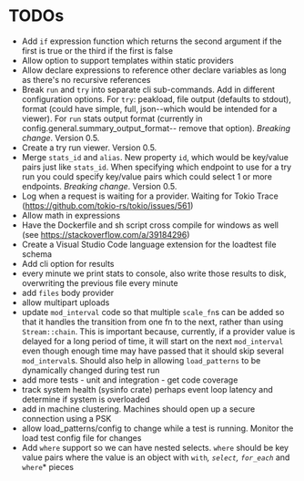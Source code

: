 # TODOs
- Add `if` expression function which returns the second argument if the first is true or the third if the first is false
- Allow option to support templates within static providers
- Allow declare expressions to reference other declare variables as long as there's no recursive references
- Break `run` and `try` into separate cli sub-commands. Add in different configuration options. For `try`: peakload, file output (defaults to stdout), format (could have simple, full, json--which would be intended for a viewer). For `run` stats output format (currently in config.general.summary_output_format-- remove that option). *Breaking change*. Version 0.5.
- Create a try run viewer. Version 0.5.
- Merge `stats_id` and `alias`. New property `id`, which would be key/value pairs just like `stats_id`. When specifying which endpoint to use for a try run you could specify key/value pairs which could select 1 or more endpoints. *Breaking change*. Version 0.5.
- Log when a request is waiting for a provider. Waiting for Tokio Trace (https://github.com/tokio-rs/tokio/issues/561)
- Allow math in expressions
- Have the Dockerfile and sh script cross compile for windows as well (see https://stackoverflow.com/a/39184296)
- Create a Visual Studio Code language extension for the loadtest file schema
- Add cli option for results
- every minute we print stats to console, also write those results to disk, overwriting the previous file every minute
- add `files` body provider
- allow multipart uploads
- update `mod_interval` code so that multiple `scale_fn`s can be added so that it handles the transition from one fn to the next, rather than using `Stream::chain`. This is important because, currently, if a provider value is delayed for a long period of time, it will start on the next `mod_interval` even though enough time may have passed that it should skip several `mod_interval`s. Should also help in allowing `load_patterns` to be dynamically changed during test run
- add more tests - unit and integration - get code coverage
- track system health (sysinfo crate) perhaps event loop latency and determine if system is overloaded
- add in machine clustering. Machines should open up a secure connection using a PSK
- allow load_patterns/config to change while a test is running. Monitor the load test config file for changes
- Add `where` support so we can have nested selects. `where` should be key value pairs where the value is an object with `with`*, `select`, `for_each`* and `where`* pieces